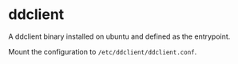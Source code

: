 # ddclient

A ddclient binary installed on ubuntu and defined as the entrypoint.

Mount the configuration to `/etc/ddclient/ddclient.conf`.
